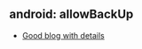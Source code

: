 ## android: allowBackUp 
* [Good blog with details](https://medium.com/better-programming/androids-attribute-android-allowbackup-demystified-114b88087e3b)

